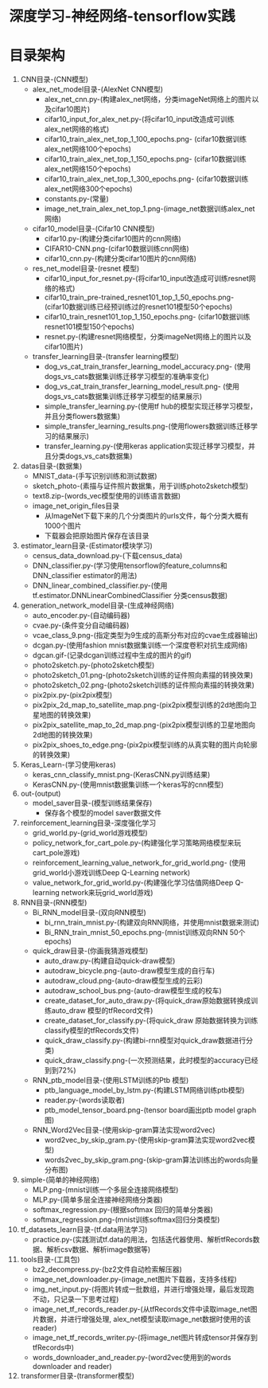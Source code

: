 # 深度学习-神经网络-tensorflow实践
# 目录架构
1. CNN目录-(CNN模型)<br>
    * alex_net_model目录-(AlexNet CNN模型)<br>
        * alex_net_cnn.py-(构建alex_net网络，分类imageNet网络上的图片以及cifar10图片)
        * cifar10_input_for_alex_net.py-(将cifar10_input改造成可训练alex_net网络的格式)
        * cifar10_train_alex_net_top_1_100_epochs.png-
        (cifar10数据训练alex_net网络100个epochs)
        * cifar10_train_alex_net_top_1_150_epochs.png-
        (cifar10数据训练alex_net网络150个epochs)
        * cifar10_train_alex_net_top_1_300_epochs.png-
        (cifar10数据训练alex_net网络300个epochs)
        * constants.py-(常量)
        * image_net_train_alex_net_top_1.png-(image_net数据训练alex_net网络)
    * cifar10_model目录-(Cifar10 CNN模型)<br>
        * cifar10.py-(构建分类cifar10图片的cnn网络)
        * CIFAR10-CNN.png-(cifar10数据训练cnn网络)
        * cifar10_cnn.py-(构建分类cifar10图片的cnn网络)
    * res_net_model目录-(resnet 模型)<br>
        * cifar10_input_for_resnet.py-(将cifar10_input改造成可训练resnet网络的格式)
        * cifar10_train_pre-trained_resnet101_top_1_50_epochs.png-
        (cifar10数据训练已经预训练过的resnet101模型50个epochs)
        * cifar10_train_resnet101_top_1_150_epochs.png-
        (cifar10数据训练resnet101模型150个epochs)
        * resnet.py-(构建resnet网络模型，分类imageNet网络上的图片以及cifar10图片)
    * transfer_learning目录-(transfer learning模型)<br>
        * dog_vs_cat_train_transfer_learning_model_accuracy.png-
        (使用dogs_vs_cats数据集训练迁移学习模型的准确率变化)
        * dog_vs_cat_train_transfer_learning_model_result.png-
        (使用dogs_vs_cats数据集训练迁移学习模型的结果展示)
        * simple_transfer_learning.py-(使用tf hub的模型实现迁移学习模型，并且分类flowers数据集)
        * simple_transfer_learning_results.png-(使用flowers数据训练迁移学习的结果展示)
        * transfer_learning.py-(使用keras application实现迁移学习模型，并且分类dogs_vs_cats数据集)
2. datas目录-(数据集)<br>
    * MNIST_data-(手写识别训练和测试数据)
    * sketch_photo-(素描与证件照片数据集，用于训练photo2sketch模型)
    * text8.zip-(words_vec模型使用的训练语言数据)
    * image_net_origin_files目录
        * 从ImageNet下载下来的几个分类图片的urls文件，每个分类大概有1000个图片
        * 下载器会把原始图片保存在该目录
3. estimator_learn目录-(Estimator模块学习)
    * census_data_download.py-(下载census_data)
    * DNN_classifier.py-(学习使用tensorflow的feature_columns和DNN_classifier
    estimator的用法)
    * DNN_linear_combined_classifier.py-(使用tf.estimator.DNNLinearCombinedClassifier
    分类census数据)
4. generation_network_model目录-(生成神经网络)
    * auto_encoder.py-(自动编码器)
    * cvae.py-(条件变分自动编码器)
    * vcae_class_9.png-(指定类型为9生成的高斯分布对应的cvae生成器输出)
    * dcgan.py-(使用fashion mnist数据集训练一个深度卷积对抗生成网络)
    * dgcan.gif-(记录dcgan训练过程中生成的图片的gif)
    * photo2sketch.py-(photo2sketch模型)
    * photo2sketch_01.png-(photo2sketch训练的证件照向素描的转换效果)
    * photo2sketch_02.png-(photo2sketch训练的证件照向素描的转换效果)
    * pix2pix.py-(pix2pix模型)
    * pix2pix_2d_map_to_satellite_map.png-(pix2pix模型训练的2d地图向卫星地图的转换效果)
    * pix2pix_satellite_map_to_2d_map.png-(pix2pix模型训练的卫星地图向2d地图的转换效果)
    * pix2pix_shoes_to_edge.png-(pix2pix模型训练的从真实鞋的图片向轮廓的转换效果)
5. Keras_Learn-(学习使用keras)
    * keras_cnn_classify_mnist.png-(KerasCNN.py训练结果)
    * KerasCNN.py-(使用mnist数据集训练一个keras写的cnn模型)
6. out-(output)
    * model_saver目录-(模型训练结果保存)<br>
        * 保存各个模型的model saver数据文件
7. reinforcement_learning目录-深度强化学习<br>
    * grid_world.py-(grid_world游戏模型)
    * policy_network_for_cart_pole.py-(构建强化学习策略网络模型来玩cart_pole游戏)
    * reinforcement_learning_value_network_for_grid_world.png-
        (使用grid_world小游戏训练Deep Q-Learning network)
    * value_network_for_grid_world.py-(构建强化学习估值网络Deep Q-learning
    network来玩grid_world游戏)
8. RNN目录-(RNN模型)<br>
    * Bi_RNN_model目录-(双向RNN模型)<br>
        * bi_rnn_train_mnist.py-(构建双向RNN网络，并使用mnist数据来测试)
        * Bi_RNN_train_mnist_50_epochs.png-(mnist训练双向RNN 50个epochs)
    * quick_draw目录-(你画我猜游戏模型)<br>
        * auto_draw.py-(构建自动quick-draw模型)
        * autodraw_bicycle.png-(auto-draw模型生成的自行车)
        * autodraw_cloud.png-(auto-draw模型生成的云彩)
        * autodraw_school_bus.png-(auto-draw模型生成的校车)
        * create_dataset_for_auto_draw.py-(将quick_draw原始数据转换成训练auto_draw
        模型的tfRecord文件)
        * create_dataset_for_classify.py-(将quick_draw
        原始数据转换为训练classify模型的tfRecords文件)
        * quick_draw_classify.py-(构建bi-rnn模型对quick_draw数据进行分类)
        * quick_draw_classify.png-(一次预测结果，此时模型的accuracy已经到到72%)
    * RNN_ptb_model目录-(使用LSTM训练的Ptb 模型)<br>
        * ptb_language_model_by_lstm.py-(构建LSTM网络训练ptb模型)
        * reader.py-(words读取者)
        * ptb_model_tensor_board.png-(tensor board画出ptb model graph图)
    * RNN_Word2Vec目录-(使用skip-gram算法实现word2vec)<br>
        * word2vec_by_skip_gram.py-(使用skip-gram算法实现word2vec模型)
        * words2vec_by_skip_gram.png-(skip-gram算法训练出的words向量分布图)
8. simple-(简单的神经网络)<br>
    * MLP.png-(mnist训练一个多层全连接网络模型)
    * MLP.py-(简单多层全连接神经网络分类器)
    * softmax_regression.py-(根据softmax 回归的简单分类器)
    * softmax_regression.png-(mnist训练softmax回归分类模型)
9. tf_datasets_learn目录-(tf.data用法学习)<br>
    * practice.py-(实践测试tf.data的用法，包括迭代器使用、解析tfRecords数据、解析csv数据、解析image数据等)
10. tools目录-(工具包)<br>
    * bz2_decompress.py-(bz2文件自动检索解压器)
    * image_net_downloader.py-(image_net图片下载器，支持多线程)
    * img_net_input.py-(将图片转成一批数组，并进行增强处理，最后发现跑不动，只记录一下思考过程)
    * image_net_tf_records_reader.py-(从tfRecords文件中读取image_net图片数据，并进行增强处理,
    alex_net模型读取image_net数据时使用的该reader)
    * image_net_tf_records_writer.py-(将image_net图片转成tensor并保存到tfRecords中)
    * words_downloader_and_reader.py-(word2vec使用到的words downloader and reader)
11. transformer目录-(transformer模型)<br>
